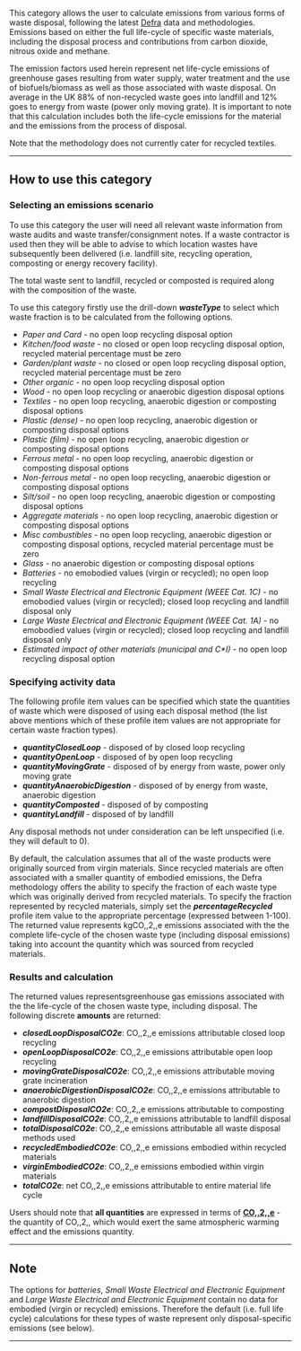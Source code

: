 This category allows the user to calculate emissions from various forms
of waste disposal, following the latest
[Defra](http://www.defra.gov.uk/environment/business/reporting/conversion-factors.htm)
data and methodologies. Emissions based on either the full life-cycle of
specific waste materials, including the disposal process and
contributions from carbon dioxide, nitrous oxide and methane.

The emission factors used herein represent net life-cycle emissions of
greenhouse gases resulting from water supply, water treatment and the
use of biofuels/biomass as well as those associated with waste disposal.
On average in the UK 88% of non-recycled waste goes into landfill and
12% goes to energy from waste (power only moving grate). It is important
to note that this calculation includes both the life-cycle emissions for
the material and the emissions from the process of disposal.

Note that the methodology does not currently cater for recycled
textiles.

-----

## How to use this category

### Selecting an emissions scenario

To use this category the user will need all relevant waste information
from waste audits and waste transfer/consignment notes. If a waste
contractor is used then they will be able to advise to which location
wastes have subsequently been delivered (i.e. landfill site, recycling
operation, composting or energy recovery facility).

The total waste sent to landfill, recycled or composted is required
along with the composition of the waste.

To use this category firstly use the drill-down ***wasteType*** to
select which waste fraction is to be calculated from the following
options.

  - *Paper and Card* - no open loop recycling disposal option
  - *Kitchen/food waste* - no closed or open loop recycling disposal
    option, recycled material percentage must be zero
  - *Garden/plant waste* - no closed or open loop recycling disposal
    option, recycled material percentage must be zero
  - *Other organic* - no open loop recycling disposal option
  - *Wood* - no open loop recycling or anaerobic digestion disposal
    options
  - *Textiles* - no open loop recycling, anaerobic digestion or
    composting disposal options
  - *Plastic (dense)* - no open loop recycling, anaerobic digestion or
    composting disposal options
  - *Plastic (film)* - no open loop recycling, anaerobic digestion or
    composting disposal options
  - *Ferrous metal* - no open loop recycling, anaerobic digestion or
    composting disposal options
  - *Non-ferrous metal* - no open loop recycling, anaerobic digestion or
    composting disposal options
  - *Silt/soil* - no open loop recycling, anaerobic digestion or
    composting disposal options
  - *Aggregate materials* - no open loop recycling, anaerobic digestion
    or composting disposal options
  - *Misc combustibles* - no open loop recycling, anaerobic digestion or
    composting disposal options, recycled material percentage must be
    zero
  - *Glass* - no anaerobic digestion or composting disposal options
  - *Batteries* - no emobodied values (virgin or recycled); no open loop
    recycling
  - *Small Waste Electrical and Electronic Equipment (WEEE Cat. 1C)* -
    no emobodied values (virgin or recycled); closed loop recycling and
    landfill disposal only
  - *Large Waste Electrical and Electronic Equipment (WEEE Cat. 1A)* -
    no emobodied values (virgin or recycled); closed loop recycling and
    landfill disposal only
  - *Estimated impact of other materials (municipal and C\*I)* - no open
    loop recycling disposal option

### Specifying activity data

The following profile item values can be specified which state the
quantities of waste which were disposed of using each disposal method
(the list above mentions which of these profile item values are not
appropriate for certain waste fraction types).

  - ***quantityClosedLoop*** - disposed of by closed loop recycling
  - ***quantityOpenLoop*** - disposed of by open loop recycling
  - ***quantityMovingGrate*** - disposed of by energy from waste, power
    only moving grate
  - ***quantityAnaerobicDigestion*** - disposed of by energy from waste,
    anaerobic digestion
  - ***quantityComposted*** - disposed of by composting
  - ***quantityLandfill*** - disposed of by landfill

Any disposal methods not under consideration can be left unspecified
(i.e. they will default to 0).

By default, the calculation assumes that all of the waste products were
originally sourced from virgin materials. Since recycled materials are
often associated with a smaller quantity of embodied emissions, the
Defra methodology offers the ability to specify the fraction of each
waste type which was originally derived from recycled materials. To
specify the fraction represented by recycled materials, simply set the
***percentageRecycled*** profile item value to the appropriate
percentage (expressed between 1-100). The returned value represents
kgCO,,2,,e emissions associated with the the complete life-cycle of the
chosen waste type (including disposal emissions) taking into account the
quantity which was sourced from recycled materials.

### Results and calculation

The returned values representsgreenhouse gas emissions associated with
the the life-cycle of the chosen waste type, including disposal. The
following discrete **amounts** are returned:

  - ***closedLoopDisposalCO2e***: CO,,2,,e emissions attributable closed
    loop recycling
  - ***openLoopDisposalCO2e***: CO,,2,,e emissions attributable open
    loop recycling
  - ***movingGrateDisposalCO2e***: CO,,2,,e emissions attributable
    moving grate incineration
  - ***anaerobicDigestionDisposalCO2e***: CO,,2,,e emissions
    attributable to anaerobic digestion
  - ***compostDisposalCO2e***: CO,,2,,e emissions attributable to
    composting
  - ***landfillDisposalCO2e***: CO,,2,,e emissions attributable to
    landfill disposal
  - ***totalDisposalCO2e***: CO,,2,,e emissions attributable all waste
    disposal methods used
  - ***recycledEmbodiedCO2e***: CO,,2,,e emissions embodied within
    recycled materials
  - ***virginEmbodiedCO2e***: CO,,2,,e emissions embodied within virgin
    materials
  - ***totalCO2e***: net CO,,2,,e emissions attributable to entire
    material life cycle

Users should note that **all quantities** are expressed in terms of
**[CO,,2,,e](Greenhouse_gases_Global_warming_potentials)** - the
quantity of CO,,2,, which would exert the same atmospheric warming
effect and the emissions quantity.

-----

## Note

The options for *batteries*, *Small Waste Electrical and Electronic
Equipment* and *Large Waste Electrical and Electronic Equipment* contain
no data for embodied (virgin or recycled) emissions. Therefore the
default (i.e. full life cycle) calculations for these types of waste
represent only disposal-specific emissions (see below).

-----
